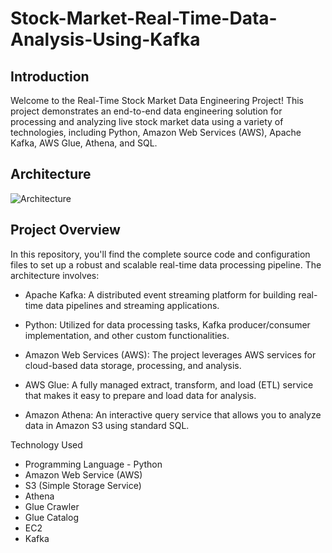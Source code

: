 # Stock-Market-Real-Time-Data-Analysis-Using-Kafka
## Introduction
Welcome to the Real-Time Stock Market Data Engineering Project! This project demonstrates an end-to-end data engineering solution for processing and analyzing live stock market data using a variety of technologies, including Python, Amazon Web Services (AWS), Apache Kafka, AWS Glue, Athena, and SQL.

## Architecture

![Architecture](https://github.com/Annkkitaaa/Stock-Market-Real-Time-Data-Analysis-Using-Kafka/assets/100662026/7a0bb8eb-7129-4fb7-9489-658d3613db9f)

## Project Overview
In this repository, you'll find the complete source code and configuration files to set up a robust and scalable real-time data processing pipeline. The architecture involves:

* Apache Kafka: A distributed event streaming platform for building real-time data pipelines and streaming applications.

* Python: Utilized for data processing tasks, Kafka producer/consumer implementation, and other custom functionalities.

* Amazon Web Services (AWS): The project leverages AWS services for cloud-based data storage, processing, and analysis.

* AWS Glue: A fully managed extract, transform, and load (ETL) service that makes it easy to prepare and load data for analysis.

* Amazon Athena: An interactive query service that allows you to analyze data in Amazon S3 using standard SQL.

Technology Used
* Programming Language - Python
* Amazon Web Service (AWS)
* S3 (Simple Storage Service)
* Athena
* Glue Crawler
* Glue Catalog
* EC2
* Kafka
